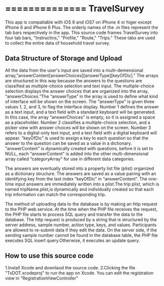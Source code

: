 ==============
TravelSurvey
==============
This app is compatiable with iOS 6 and iOS7 on iPhone 4 or higer except iPhone 6 and iPhone 6 Plus. The orderly names of the 
.m files represent the tab bars respectively in the app. 
This source code frames TravelSurvey into four tab bars, "Instructins," "Profile," "Route," "Trips." These tabs are used to collect the entire data of household travel survey.

Data Structure of Storage and Upload
---------------------------
All the data from the user's input are saved into a multi-demensional array,"answerContent[answerChoices][answerType][keyOfDic]."
The arrays are structured in this way because the answers to the questions are classified as multiple-choice selection and text 
input. The multiple-choice selection displays the answer choices that are organized into the array, “answerChoices.”The 
“answerType” in the array is used to define what kind of interface will be shown on the screen. The "answerType" is given three 
values 1, 2, and 3, to flag the interface display. Number 1 defines the answer as a text input, and a text field 
with a standard keyboard will be generated. In this case, the array “answerChoices” is empty, so it is assigned a space as a 
placeholder. Number 2 classifies a multiple-choice selection, and a picker view with answer choices will be shown on the screen. 
Number 3 refers to a digital-only text input, and a text field with a digital keyboard will appear. “keyOfDic” is used to assign 
a key to each question so that the answer to the question can be saved as a value in a dictionary.  “answerContent” is 
dynamically created with questions, before it is set to NULL, each “answerContent” is added into the other multi-dimensional 
array called “categoryArray” for use in different data categories. 

The answers are eventually stored into a property list file (plist) organized as a dictionary structure. The answers are saved as
a value pairing with an identifying key from the last index “keyOfDic” in “answerContent”.  The one-time input answers are 
immediately written into a plist.The trip plist, which is named tripName.plist,is dynamically and individually created so that each trip information can match the corresponding trip. 

The method of uploading data to the database is by making an http request to the PHP web service.  At the time when the PHP file 
receives the request, the PHP file starts to process SQL query and transfer the data to the database. The http request is 
produced by a string that is structured by the server address, sample number, action type, keys, and values. Participants are 
allowed to re-submit data if they edit the data. On the server side, if the sending sample number cannot be found in the 
database table, the PHP file executes SQL insert query.Otherwise, it executes an update query. 

How to use this source code
----------------------------
1.Install Xcode and downlaod the source code. 
2.Clicking the file "TxDOT.xcodeproj" to run the app on Xcode.
You can edit the registration view in "RegistrationViewController"
